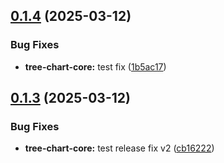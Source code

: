 ## [0.1.4](https://github.com/kamus1/tree-chart/compare/@bencamus/vue3-tree-chart@0.1.3...@bencamus/vue3-tree-chart@0.1.4) (2025-03-12)

### Bug Fixes

* **tree-chart-core:** test fix ([1b5ac17](https://github.com/kamus1/tree-chart/commit/1b5ac177955f568c669a734dda8353f42fe98691))

## [0.1.3](https://github.com/kamus1/tree-chart/compare/@bencamus/vue3-tree-chart@0.1.2...@bencamus/vue3-tree-chart@0.1.3) (2025-03-12)

### Bug Fixes

* **tree-chart-core:** test release fix v2 ([cb16222](https://github.com/kamus1/tree-chart/commit/cb16222238818cb1579fc29d02a026cc00dc0744))
